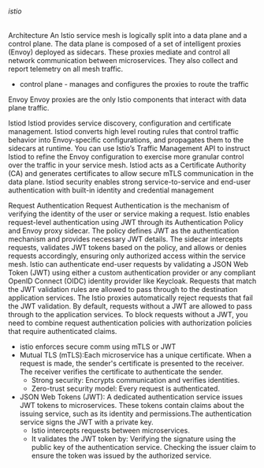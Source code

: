 ###### istio

Architecture
An Istio service mesh is logically split into a data plane and a control plane.
The data plane is composed of a set of intelligent proxies (Envoy) deployed as sidecars. These proxies mediate and control all network communication between microservices. They also collect and report telemetry on all mesh traffic.
- control plane - manages and configures the proxies to route the traffic

Envoy
Envoy proxies are the only Istio components that interact with data plane traffic.

Istiod
Istiod provides service discovery, configuration and certificate management.
Istiod converts high level routing rules that control traffic behavior into Envoy-specific configurations, and propagates them to the sidecars at runtime.
You can use Istio’s Traffic Management API to instruct Istiod to refine the Envoy configuration to exercise more granular control over the traffic in your service mesh.
Istiod acts as a Certificate Authority (CA) and generates certificates to allow secure mTLS communication in the data plane.
Istiod security enables strong service-to-service and end-user authentication with built-in identity and credential management


Request Authentication
Request Authentication is the mechanism of verifying the identity of the user or service making a request. Istio enables request-level authentication using JWT through its Authentication Policy and Envoy proxy sidecar. The policy defines JWT as the authentication mechanism and provides necessary JWT details. The sidecar intercepts requests, validates JWT tokens based on the policy, and allows or denies requests accordingly, ensuring only authorized access within the service mesh. Istio can authenticate end-user requests by validating a JSON Web Token (JWT) using either a custom authentication provider or any compliant OpenID Connect (OIDC) identity provider like Keycloak. Requests that match the JWT validation rules are allowed to pass through to the destination application services. The Istio proxies automatically reject requests that fail the JWT validation. By default, requests without a JWT are allowed to pass through to the application services. To block requests without a JWT, you need to combine request authentication policies with authorization policies that require authenticated claims.

- istio enforces secure comm using mTLS or JWT
- Mutual TLS (mTLS):Each microservice has a unique certificate. When a request is made, the sender's certificate is presented to the receiver. The receiver verifies the certificate to authenticate the sender.
    - Strong security: Encrypts communication and verifies identities.
    - Zero-trust security model: Every request is authenticated.
- JSON Web Tokens (JWT): A dedicated authentication service issues JWT tokens to microservices. These tokens contain claims about the issuing service, such as its identity and permissions.The authentication service signs the JWT with a private key.
    - Istio intercepts requests between microservices.
    - It validates the JWT token by:
Verifying the signature using the public key of the authentication service.
Checking the issuer claim to ensure the token was issued by the authorized service.